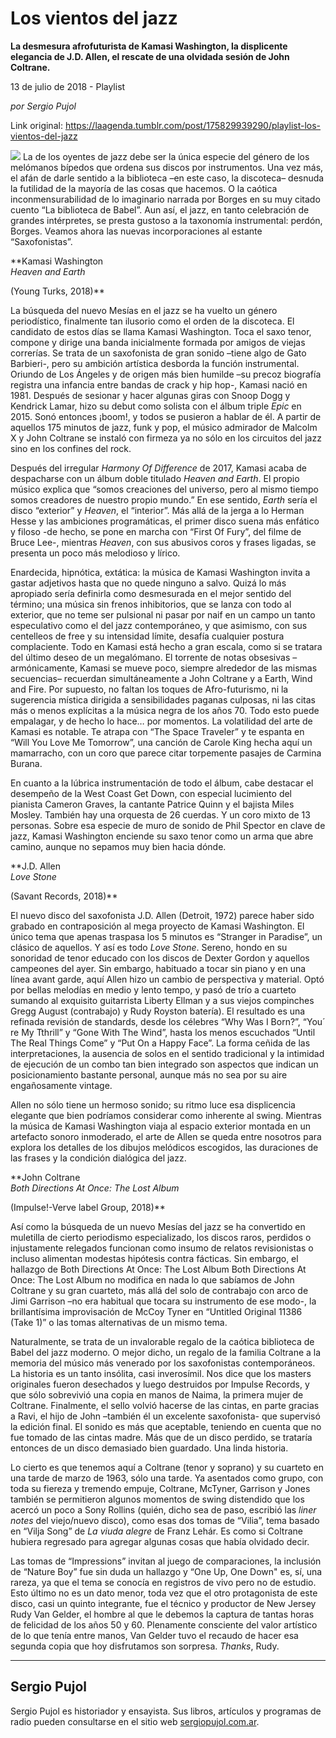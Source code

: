 # Los vientos del jazz

**La desmesura afrofuturista de Kamasi Washington, la displicente elegancia de J.D. Allen, el rescate de una olvidada sesión de John Coltrane.**

13 de julio de 2018 - Playlist

_por Sergio Pujol_

Link original: https://laagenda.tumblr.com/post/175829939290/playlist-los-vientos-del-jazz

![](https://64.media.tumblr.com/524e6fe1597d9ed71e0505052089088c/tumblr_inline_pbtri9ueB81t6q87u_500.jpg)
 La de los oyentes de jazz debe ser la única especie del género de los melómanos bípedos que ordena sus discos por instrumentos. Una vez más, el afán de darle sentido a la biblioteca –en este caso, la discoteca– desnuda la futilidad de la mayoría de las cosas que hacemos. O la caótica inconmensurabilidad de lo imaginario narrada por Borges en su muy citado cuento “La biblioteca de Babel”. Aun así, el jazz, en tanto celebración de grandes intérpretes, se presta gustoso a la taxonomía instrumental: perdón, Borges. Veamos ahora las nuevas incorporaciones al estante “Saxofonistas”.

  
**Kamasi Washington  
*Heaven and Earth*  
 
(Young Turks, 2018)** 

La búsqueda del nuevo Mesías en el jazz se ha vuelto un género periodístico, finalmente tan ilusorio como el orden de la discoteca. El candidato de estos días se llama Kamasi Washington. Toca el saxo tenor, compone y dirige una banda inicialmente formada por amigos de viejas correrías. Se trata de un saxofonista de gran sonido –tiene algo de Gato Barbieri-, pero su ambición artística desborda la función instrumental. Oriundo de Los Ángeles y de origen más bien humilde –su precoz biografía registra una infancia entre bandas de crack y hip hop-, Kamasi nació en 1981. Después de sesionar y hacer algunas giras con Snoop Dogg y Kendrick Lamar, hizo su debut como solista con el álbum triple *Epic* en 2015. Sonó entonces ¡boom!, y todos se pusieron a hablar de él. A partir de aquellos 175 minutos de jazz, funk y pop, el músico admirador de Malcolm X y John Coltrane se instaló con firmeza ya no sólo en los circuitos del jazz sino en los confines del rock. 

 Después del irregular *Harmony Of Difference* de 2017, Kamasi acaba de despacharse con un álbum doble titulado *Heaven and Earth*. El propio músico explica que “somos creaciones del universo, pero al mismo tiempo somos creadores de nuestro propio mundo.” En ese sentido, *Earth* sería el disco “exterior” y *Heaven*, el “interior”. Más allá de la jerga a lo Herman Hesse y las ambiciones programáticas, el primer disco suena más enfático y filoso -de hecho, se pone en marcha con “First Of Fury”, del filme de Bruce Lee-, mientras *Heaven*, con sus abusivos coros y frases ligadas, se presenta un poco más melodioso y lírico. 

 Enardecida, hipnótica, extática: la música de Kamasi Washington invita a gastar adjetivos hasta que no quede ninguno a salvo. Quizá lo más apropiado sería definirla como desmesurada en el mejor sentido del término; una música sin frenos inhibitorios, que se lanza con todo al exterior, que no teme ser pulsional ni pasar por naif en un campo un tanto especulativo como el del jazz contemporáneo, y que asimismo, con sus centelleos de free y su intensidad límite, desafía cualquier postura complaciente. Todo en Kamasi está hecho a gran escala, como si se tratara del último deseo de un megalómano. El torrente de notas obsesivas –armónicamente, Kamasi se mueve poco, siempre alrededor de las mismas secuencias– recuerdan simultáneamente a John Coltrane y a Earth, Wind and Fire. Por supuesto, no faltan los toques de Afro-futurismo, ni la sugerencia mística dirigida a sensibilidades paganas culposas, ni las citas más o menos explícitas a la música negra de los años 70. Todo esto puede empalagar, y de hecho lo hace… por momentos. La volatilidad del arte de Kamasi es notable. Te atrapa con “The Space Traveler” y te espanta en “Will You Love Me Tomorrow”, una canción de Carole King hecha aquí un mamarracho, con un coro que parece citar torpemente pasajes de Carmina Burana. 

 En cuanto a la lúbrica instrumentación de todo el álbum, cabe destacar el desempeño de la West Coast Get Down, con especial lucimiento del pianista Cameron Graves, la cantante Patrice Quinn y el bajista Miles Mosley. También hay una orquesta de 26 cuerdas. Y un coro mixto de 13 personas. Sobre esa especie de muro de sonido de Phil Spector en clave de jazz, Kamasi Washington enciende su saxo tenor como un arma que abre camino, aunque no sepamos muy bien hacia dónde. 

  
**J.D. Allen  
*Love Stone*  
 
(Savant Records, 2018)** 

 El nuevo disco del saxofonista J.D. Allen (Detroit, 1972) parece haber sido grabado en contraposición al mega proyecto de Kamasi Washington. El único tema que apenas traspasa los 5 minutos es “Stranger in Paradise”, un clásico de aquellos. Y así es todo *Love Stone*. Sereno, hondo en su sonoridad de tenor educado con los discos de Dexter Gordon y aquellos campeones del ayer. Sin embargo, habituado a tocar sin piano y en una línea avant garde, aquí Allen hizo un cambio de perspectiva y material. Optó por bellas melodías en medio y lento tempo, y pasó de trío a cuarteto sumando al exquisito guitarrista Liberty Ellman y a sus viejos compinches Gregg August (contrabajo) y Rudy Royston batería). El resultado es una refinada revisión de standards, desde los célebres “Why Was I Born?”, “You´ re My Tthrill” y “Gone With The Wind”, hasta los menos escuchados “Until The Real Things Come” y “Put On a Happy Face”. La forma ceñida de las interpretaciones, la ausencia de solos en el sentido tradicional y la intimidad de ejecución de un combo tan bien integrado son aspectos que indican un posicionamiento bastante personal, aunque más no sea por su aire engañosamente vintage.

 Allen no sólo tiene un hermoso sonido; su ritmo luce esa displicencia elegante que bien podríamos considerar como inherente al swing. Mientras la música de Kamasi Washington viaja al espacio exterior montada en un artefacto sonoro inmoderado, el arte de Allen se queda entre nosotros para explora los detalles de los dibujos melódicos escogidos, las duraciones de las frases y la condición dialógica del jazz.

  
**John Coltrane  
*Both Directions At Once: The Lost Album*  

(Impulse!-Verve label Group, 2018)** 

 Así como la búsqueda de un nuevo Mesías del jazz se ha convertido en muletilla de cierto periodismo especializado, los discos raros, perdidos o injustamente relegados funcionan como insumo de relatos revisionistas o incluso alimentan modestas hipótesis contra fácticas. Sin embargo, el hallazgo de Both Directions At Once: The Lost Album Both Directions At Once: The Lost Album no modifica en nada lo que sabíamos de John Coltrane y su gran cuarteto, más allá del solo de contrabajo con arco de Jimi Garrison –no era habitual que tocara su instrumento de ese modo-, la brillantísima improvisación de McCoy Tyner en “Untitled Original 11386 (Take 1)” o las tomas alternativas de un mismo tema. 

 Naturalmente, se trata de un invalorable regalo de la caótica biblioteca de Babel del jazz moderno. O mejor dicho, un regalo de la familia Coltrane a la memoria del músico más venerado por los saxofonistas contemporáneos. La historia es un tanto insólita, casi inverosímil. Nos dice que los masters originales fueron desechados y luego destruidos por Impulse Records, y que sólo sobrevivió una copia en manos de Naima, la primera mujer de Coltrane. Finalmente, el sello volvió hacerse de las cintas, en parte gracias a Ravi, el hijo de John –también él un excelente saxofonista- que supervisó la edición final. El sonido es más que aceptable, teniendo en cuenta que no fue tomado de las cintas madre. Más que de un disco perdido, se trataría entonces de un disco demasiado bien guardado. Una linda historia.

 Lo cierto es que tenemos aquí a Coltrane (tenor y soprano) y su cuarteto en una tarde de marzo de 1963, sólo una tarde. Ya asentados como grupo, con toda su fiereza y tremendo empuje, Coltrane, McTyner, Garrison y Jones también se permitieron algunos momentos de swing distendido que los acercó un poco a Sony Rollins (quién, dicho sea de paso, escribió las *liner notes* del viejo/nuevo disco), como esas dos tomas de “Vilia”, tema basado en “Vilja Song” de *La viuda alegre* de Franz Lehár. Es como si Coltrane hubiera regresado para agregar algunas cosas que había olvidado decir.

 Las tomas de “Impressions” invitan al juego de comparaciones, la inclusión de “Nature Boy” fue sin duda un hallazgo y “One Up, One Down" es, sí, una rareza, ya que el tema se conocía en registros de vivo pero no de estudio. Esto último no es un dato menor, toda vez que el otro protagonista de este disco, casi un quinto integrante, fue el técnico y productor de New Jersey Rudy Van Gelder, el hombre al que le debemos la captura de tantas horas de felicidad de los años 50 y 60. Plenamente consciente del valor artístico de lo que tenía entre manos, Van Gelder tuvo el recaudo de hacer esa segunda copia que hoy disfrutamos son sorpresa. *Thanks*, Rudy.

  




---

 Sergio Pujol
-------------

 Sergio Pujol es historiador y ensayista. Sus libros, artículos y programas de radio pueden consultarse en el sitio web [sergiopujol.com.ar](http://sergiopujol.com.ar/).

